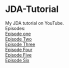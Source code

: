 # JDA-Tutorial
My JDA tutorial on YouTube.
<br>
Episodes:
<br>
[Episode one](https://github.com/RealYusufIsmail/JDA-Tutorial/tree/ep_1)
<br>
[Episode Two](https://github.com/RealYusufIsmail/JDA-Tutorial/tree/ep_2)
<br>
[Episode Three](https://github.com/RealYusufIsmail/JDA-Tutorial/tree/ep_3)
<br>
[Episode Four](https://github.com/RealYusufIsmail/JDA-Tutorial/tree/ep_4)
<br>
[Episode Five](https://github.com/RealYusufIsmail/JDA-Tutorial/tree/ep_5)
<br>
[Episode Six](https://github.com/RealYusufIsmail/JDA-Tutorial/tree/ep_6)
